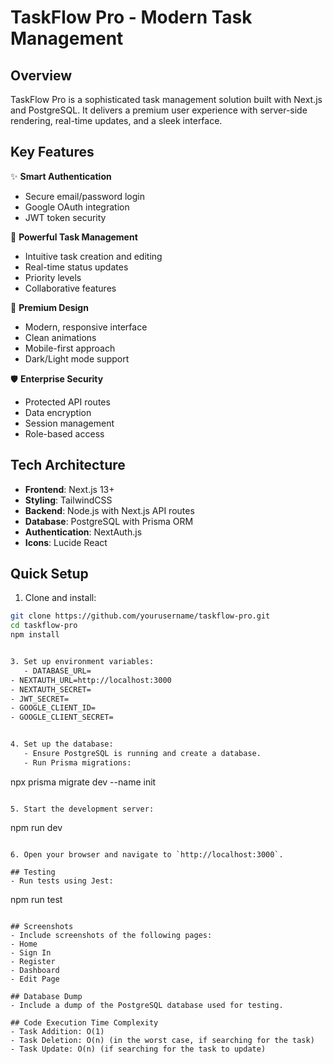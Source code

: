 # TaskFlow Pro - Modern Task Management

## Overview
TaskFlow Pro is a sophisticated task management solution built with Next.js and PostgreSQL. It delivers a premium user experience with server-side rendering, real-time updates, and a sleek interface.

## Key Features
✨ **Smart Authentication**
- Secure email/password login
- Google OAuth integration
- JWT token security

🚀 **Powerful Task Management**
- Intuitive task creation and editing
- Real-time status updates
- Priority levels
- Collaborative features

💎 **Premium Design**
- Modern, responsive interface
- Clean animations
- Mobile-first approach
- Dark/Light mode support

🛡️ **Enterprise Security**
- Protected API routes
- Data encryption
- Session management
- Role-based access

## Tech Architecture
- **Frontend**: Next.js 13+
- **Styling**: TailwindCSS
- **Backend**: Node.js with Next.js API routes
- **Database**: PostgreSQL with Prisma ORM
- **Authentication**: NextAuth.js
- **Icons**: Lucide React

## Quick Setup
1. Clone and install:
```bash
git clone https://github.com/yourusername/taskflow-pro.git
cd taskflow-pro
npm install


3. Set up environment variables:
   - DATABASE_URL=
- NEXTAUTH_URL=http://localhost:3000
- NEXTAUTH_SECRET=
- JWT_SECRET=
- GOOGLE_CLIENT_ID=
- GOOGLE_CLIENT_SECRET=


4. Set up the database:
   - Ensure PostgreSQL is running and create a database.
   - Run Prisma migrations:
   ```
   npx prisma migrate dev --name init
   ```

5. Start the development server:
   ```
   npm run dev
   ```

6. Open your browser and navigate to `http://localhost:3000`.

## Testing
- Run tests using Jest:
  ```
  npm run test
  ```

## Screenshots
- Include screenshots of the following pages:
  - Home
  - Sign In
  - Register
  - Dashboard
  - Edit Page

## Database Dump
- Include a dump of the PostgreSQL database used for testing.

## Code Execution Time Complexity
- Task Addition: O(1)
- Task Deletion: O(n) (in the worst case, if searching for the task)
- Task Update: O(n) (if searching for the task to update)
